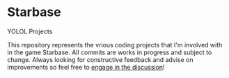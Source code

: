 # Starbase

YOLOL Projects

This repository represents the vrious coding projects that I'm involved with in the game Starbase.
All commits are works in progress and subject to change.
Always looking for constructive feedback and advise on improvements so feel free to [engage in the discussion](https://github.com/RustyDawwwgg/Starbase/discussions/1)!
